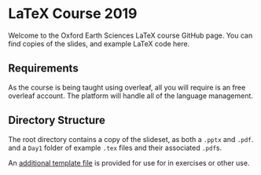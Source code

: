 # LaTeX Course 2019

Welcome to the Oxford Earth Sciences LaTeX course GitHub page. You can find copies of the slides, and example LaTeX code here.

## Requirements

As the course is being taught using overleaf, all you will require is an free overleaf account. The platform will handle all of the language management.

## Directory Structure

The root directory contains a copy of the slideset, as both a `.pptx` and `.pdf`.  and a `Day1` folder of example `.tex` files and their associated `.pdf`s.

An [additional template file](https://github.com/R-Strange/LaTeX_course/blob/master/example%20files/day%201/0_template.tex) is provided for use for in exercises or other use.